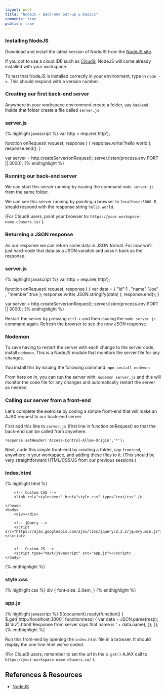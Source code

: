 ```yaml
---
layout: post
title: "NodeJS - Back-end Set-up & Basics"
comments: true
publish: true
---
```


### Installing NodeJS

Download and install the latest version of NodeJS from the [NodeJS site](https://nodejs.org/).

If you opt to use a cloud IDE such as [Cloud9](https://c9.io/), NodeJS will come already installed with your workspace.

To test that NodeJS is installed correctly in your environment, type in `node -v`. This should respond with a version number.

### Creating our first back-end server

Anywhere in your workspace environment create a folder, say `backend`. Inside that folder create a file called `server.js`

### server.js
{% highlight javascript %}
var http = require('http');

function onRequest( request, response ) {
    response.write('hello world');
    response.end();
}

var server = http.createServer(onRequest); 
server.listen(process.env.PORT || 3000);
{% endhighlight %}

### Running our back-end server

We can start this server running by issuing the command `node server.js` from the same folder.

We can see this server running by pointing a browser to `localhost:3000`. It should respond with the response string `hello world`.

(For Cloud9 users, point your browser to: `https://your-workspace-name.c9users.io/` ).

### Returning a JSON response

As our response we can return some data in JSON format. For now we'll just hard-code that data as a JSON variable and pass it back as the response.

### server.js
{% highlight javascript %}
var http = require('http');

function onRequest( request, response ) {
    var data = { "id":1 , "name":"Joe" , "member":true };
    response.write( JSON.stringify(data) );
    response.end();
}

var server = http.createServer(onRequest);
server.listen(process.env.PORT || 3000);
{% endhighlight %}

Restart the server by pressing `ctrl-c` and then issuing the `node server.js` command again. Refresh the browser to see the new JSON response.

### Nodemon

To save having to restart the server with each change to the server code, install `nodemon`. This is a NodeJS module that monitors the server file for any changes.

You install this by issuing the following command: `npm install nodemon`

From here on in, you can run the server with: `nodemon server.js` and this will monitor the code file for any changes and automatically restart the server as needed.

### Calling our server from a front-end

Let's complete the exercise by coding a simple front-end that will make an AJAX request to our back-end server.

First add this line to `server.js` (first line in function onRequest) so that the back-end can be called from anywhere.

`response.setHeader('Access-Control-Allow-Origin','*');`

Next, code this simple front-end by creating a folder, say `frontend`, anywhere in your workspace, and adding these files to it. (This should be very straightforward HTML/CSS/JS from our previous sessions.)

### index.html
{% highlight html %}
<!DOCTYPE html>
<html>
    <head>
        <title>title</title>
        <meta charset="UTF-8">
        <meta name="viewport" content="width=device-width, initial-scale=1.0">
        
        <!-- Custom CSS -->
        <link rel="stylesheet" href="style.css" type="text/css" />
        
    </head>
    <body>
        <div></div>
        
        <!-- jQuery -->
        <script src="https://ajax.googleapis.com/ajax/libs/jquery/2.2.2/jquery.min.js"></script>
        
        
        <!-- Custom JS -->
        <script type="text/javascript" src="app.js"></script>
    </body>
</html>
{% endhighlight %}

### style.css
{% highlight css %}
div {
    font-size: 2.0em;
}
{% endhighlight %}

### app.js
{% highlight javascript %}
$(document).ready(function() {
    $.get('http://localhost:3000', function(resp) {
        var data = JSON.parse(resp);
        $('div').html('Response from server says that name is ' + data.name);
    });
});
{% endhighlight %}

Run this front-end by opening the `index.html` file in a browser. It should display the one-line html we've coded.

(For Cloud9 users, remember to set the url in the `$.get()` AJAX call to `https://your-workspace-name.c9users.io/` ).

## References &amp; Resources

- [NodeJS](https://nodejs.org/)